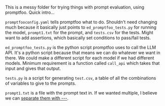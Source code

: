 This is a messy folder for trying things with prompt evaluation, using promptfoo.
Quick intro...

`promptfooconfig.yaml` tells promptfoo what to do.
Shouldn't need changing much because it basically just points to `ed_promptfoo_tests.py` for running the model, `prompt1.txt` for the prompt, and `tests.csv` for the tests.
Might want to add assertions, which basically set conditions to pass/fail tests.

`ed_promptfoo_tests.py` is the python script promptfoo uses to call the LLM API.
It's a python script because that means we can do whatever we want in there.
We could make a different script for each model if we had different models.
Minimum requirement is a function called `call_api` which takes that input and gives that output.

`tests.py` is a script for generating `test.csv`, a table of all the combinations of variables to give to the prompts.

`prompt1.txt` is a file with the prompt text in.
If we wanted multiple, I believe we can [separate them with ---](https://promptfoo.dev/docs/configuration/parameters#multiple-prompts-in-a-single-file).
